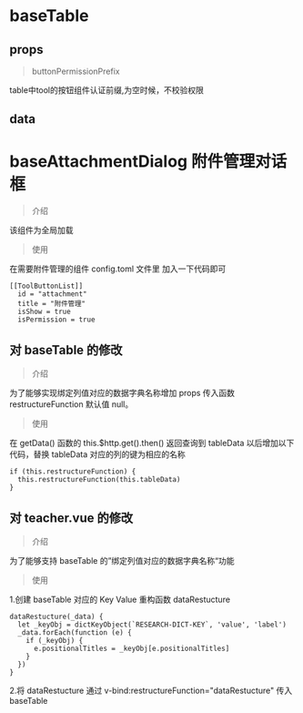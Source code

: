 # baseTable
## props
> buttonPermissionPrefix

table中tool的按钮组件认证前缀,为空时候，不校验权限

## data

#  baseAttachmentDialog 附件管理对话框
> 介绍

该组件为全局加载
> 使用

在需要附件管理的组件 config.toml 文件里 加入一下代码即可
```
[[ToolButtonList]]
  id = "attachment"
  title = "附件管理"
  isShow = true
  isPermission = true
```

## 对 baseTable 的修改
> 介绍

为了能够实现绑定列值对应的数据字典名称增加 props 传入函数 restructureFunction 默认值 null。

> 使用

在 getData() 函数的 this.$http.get().then() 返回查询到 tableData 以后增加以下代码，替换 tableData 对应的列的键为相应的名称
```
if (this.restructureFunction) {
  this.restructureFunction(this.tableData)
}
```

## 对 teacher.vue 的修改
> 介绍

为了能够支持 baseTable 的”绑定列值对应的数据字典名称“功能

> 使用

1.创建 baseTable 对应的 Key Value 重构函数 dataRestucture
```
dataRestucture(_data) {
  let _keyObj = dictKeyObject(`RESEARCH-DICT-KEY`, 'value', 'label')
  _data.forEach(function (e) {
    if (_keyObj) {
      e.positionalTitles = _keyObj[e.positionalTitles]
    }
  })
}
```
2.将 dataRestucture 通过 v-bind:restructureFunction="dataRestucture" 传入 baseTable
